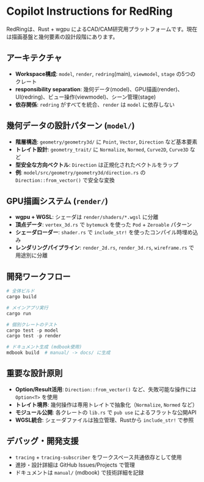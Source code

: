 # Copilot Instructions for RedRing

RedRingは、Rust + wgpu によるCAD/CAM研究用プラットフォームです。現在は描画基盤と幾何要素の設計段階にあります。

## アーキテクチャ
- **Workspace構成**: `model`, `render`, `redring`(main), `viewmodel`, `stage` の5つのクレート
- **responsibility separation**: 幾何データ(model)、GPU描画(render)、UI(redring)、ビュー操作(viewmodel)、シーン管理(stage)
- **依存関係**: `redring` がすべてを統合、`render` は `model` に依存しない

## 幾何データの設計パターン (`model/`)
- **階層構造**: `geometry/geometry3d/` に `Point`, `Vector`, `Direction` など基本要素
- **トレイト設計**: `geometry_trait/` に `Normalize`, `Normed`, `Curve2D`, `Curve3D` など
- **型安全な方向ベクトル**: `Direction` は正規化されたベクトルをラップ
- **例**: `model/src/geometry/geometry3d/direction.rs` の `Direction::from_vector()` で安全な変換

## GPU描画システム (`render/`)
- **wgpu + WGSL**: シェーダは `render/shaders/*.wgsl` に分離
- **頂点データ**: `vertex_3d.rs` で `bytemuck` を使った `Pod` + `Zeroable` パターン
- **シェーダローダー**: `shader.rs` で `include_str!` を使ったコンパイル時埋め込み
- **レンダリングパイプライン**: `render_2d.rs`, `render_3d.rs`, `wireframe.rs` で用途別に分離

## 開発ワークフロー
```powershell
# 全体ビルド
cargo build

# メインアプリ実行
cargo run

# 個別クレートのテスト
cargo test -p model
cargo test -p render

# ドキュメント生成 (mdbook使用)
mdbook build  # manual/ -> docs/ に生成
```

## 重要な設計原則
- **Option/Result活用**: `Direction::from_vector()` など、失敗可能な操作には `Option<T>` を使用
- **トレイト境界**: 幾何操作は専用トレイトで抽象化（`Normalize`, `Normed` など）
- **モジュール公開**: 各クレートの `lib.rs` で `pub use` によるフラットな公開API
- **WGSL統合**: シェーダファイルは独立管理、Rustから `include_str!` で参照

## デバッグ・開発支援
- `tracing` + `tracing-subscriber` をワークスペース共通依存として使用
- 進捗・設計詳細は GitHub Issues/Projects で管理
- ドキュメントは `manual/` (mdbook) で技術詳細を記録
